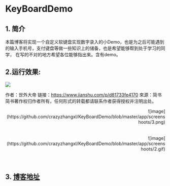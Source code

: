 # KeyBoardDemo
## 1. 简介
本篇博客将实现一个自定义软键盘实现数字录入的小Demo，也是为之后可能遇到的输入手机号，支付键盘等做一些知识上的储备，也是希望能够帮到处于学习的同学，
在写的不对的地方希望各位能够指出来。含有demo。
## 2.运行效果:
<div style="align: center">
<img src="https://github.com/crazyzhangxl/KeyBoardDemo/blob/master/app/screenshoots/3.png"/>
</div>

作者：世外大帝
链接：https://www.jianshu.com/p/d81733fe4170
來源：简书
简书著作权归作者所有，任何形式的转载都请联系作者获得授权并注明出处。
<div align=right>![image](https://github.com/crazyzhangxl/KeyBoardDemo/blob/master/app/screenshoots/3.png)</div><br><br>
<div align=right>![image](https://github.com/crazyzhangxl/KeyBoardDemo/blob/master/app/screenshoots/2.gif)</div><br><br>

## 3. [博客地址](https://blog.csdn.net/crazyZhangxl/article/details/83141724)
